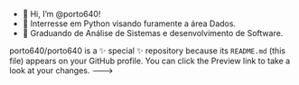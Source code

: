 - 👋 Hi, I’m @porto640!
- 👀 Interresse em Python visando furamente a área Dados.
- 🌱 Graduando de Análise de Sistemas e desenvolvimento de Software.

porto640/porto640 is a ✨ special ✨ repository because its `README.md` (this file) appears on your GitHub profile.
You can click the Preview link to take a look at your changes.
--->
